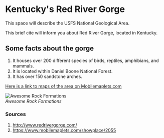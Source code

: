 <!-- heading 1-->
 # Kentucky's Red River Gorge

This space will describe the USFS National Geological Area.
 <!--First paragraph-->
 This brief cite will inform you about Red River Gorge, located in Kentucky.
 <!--List o facts-->

 ## Some facts about the gorge
 1. It houses over 200 different species of birds, reptiles, amphibians, and mammals.
 2. It is located within Daniel Boone National Forest.
 3. It has over 150 sandstone arches.

 <!--Map link-->

 [Here is a link to maps of the area on Mobilemaplets.com](https://www.mobilemaplets.com/showplace/2055)

![Awesome Rock Formations](https://d368g9lw5ileu7.cloudfront.net/races/race48212-logo.bzlyPU.png)    
*Awesome Rock Formations*

<!--sources-->
 ### Sources

1. http://www.redrivergorge.com/
2. https://www.mobilemaplets.com/showplace/2055